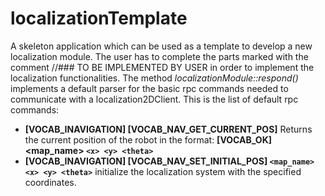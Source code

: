# localizationTemplate
 A skeleton application which can be used as a template to develop a new localization module.
 The user has to complete the parts marked with the comment //### TO BE IMPLEMENTED BY USER in order to implement the localization functionalities.
 The method *localizationModule::respond()* implements a default parser for the basic rpc commands needed to communicate with a localization2DClient. 
 This is the list of default rpc commands:
* **[VOCAB_INAVIGATION] [VOCAB_NAV_GET_CURRENT_POS]** Returns the current position of the robot in the format: **[VOCAB_OK] <map_name> `<x> <y> <theta>`**
* **[VOCAB_INAVIGATION] [VOCAB_NAV_SET_INITIAL_POS] `<map_name> <x> <y> <theta>`** initialize the localization system with the specified coordinates.

